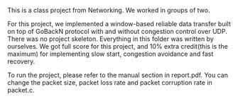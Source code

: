 This is a class project from Networking. We worked in groups of two. 

For this project, we implemented a window-based reliable data transfer built on top of GoBackN protocol with and without congestion control over UDP. There was no project skeleton. Everything in this folder was written by ourselves. We got full score for this project, and 10% extra credit(this is the maximum) for implementing slow start, congestion avoidance and fast recovery. 

To run the project, please refer to the manual section in report.pdf. You can change the packet size, packet loss rate and packet corruption rate in packet.c.
